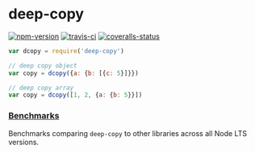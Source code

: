
# deep-copy

[![npm-version]][npm] [![travis-ci]][travis] [![coveralls-status]][coveralls]


```js
var dcopy = require('deep-copy')

// deep copy object
var copy = dcopy({a: {b: [{c: 5}]}})

// deep copy array
var copy = dcopy([1, 2, {a: {b: 5}}])
```

### [Benchmarks][benchmarks]

Benchmarks comparing `deep-copy` to other libraries across all Node LTS versions.

  [npm-version]: https://img.shields.io/npm/v/deep-copy.svg?style=flat-square (NPM Version)
  [travis-ci]: https://img.shields.io/travis/simov/deep-copy/master.svg?style=flat-square (Build Status)
  [coveralls-status]: https://img.shields.io/coveralls/simov/deep-copy.svg?style=flat-square (Test Coverage)

  [npm]: https://www.npmjs.com/package/deep-copy
  [travis]: https://travis-ci.org/simov/deep-copy
  [coveralls]: https://coveralls.io/r/simov/deep-copy?branch=master
  [benchmarks]: https://github.com/ahmadnassri/benchmark-node-clone

